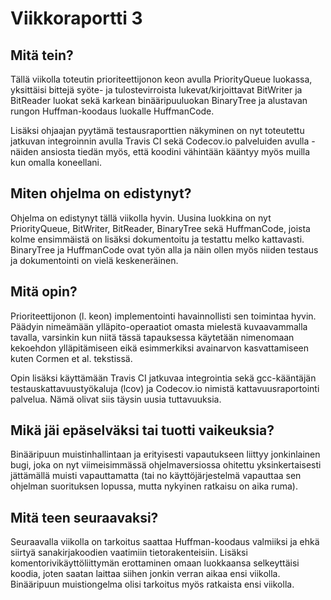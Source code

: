 # Viikkoraportti 3

## Mitä tein?

Tällä viikolla toteutin prioriteettijonon keon avulla PriorityQueue luokassa,
yksittäisi bittejä syöte- ja tulostevirroista lukevat/kirjoittavat BitWriter ja
BitReader luokat sekä karkean binääripuuluokan BinaryTree ja alustavan rungon
Huffman-koodaus luokalle HuffmanCode.

Lisäksi ohjaajan pyytämä testausraporttien näkyminen on nyt
toteutettu jatkuvan integroinnin avulla Travis CI sekä Codecov.io palveluiden
avulla - näiden ansiosta tiedän myös, että koodini vähintään kääntyy myös
muilla kun omalla koneellani.

## Miten ohjelma on edistynyt?

Ohjelma on edistynyt tällä viikolla hyvin. Uusina luokkina on nyt PriorityQueue,
BitWriter, BitReader, BinaryTree sekä HuffmanCode, joista kolme ensimmäistä on
lisäksi dokumentoitu ja testattu melko kattavasti. BinaryTree ja HuffmanCode
ovat työn alla ja näin ollen myös niiden testaus ja dokumentointi on vielä
keskeneräinen.

## Mitä opin?

Prioriteettijonon (l. keon) implementointi havainnollisti sen toimintaa hyvin.
Päädyin nimeämään ylläpito-operaatiot omasta mielestä kuvaavammalla tavalla,
varsinkin kun niitä tässä tapauksessa käytetään nimenomaan kekoehdon
ylläpitämiseen eikä esimmerkiksi avainarvon kasvattamiseen kuten Cormen et al.
tekstissä.

Opin lisäksi käyttämään Travis CI jatkuvaa integrointia sekä gcc-kääntäjän
testauskattavuustyökaluja (lcov) ja Codecov.io nimistä kattavuusraportointi
palvelua. Nämä olivat siis täysin uusia tuttavuuksia.

## Mikä jäi epäselväksi tai tuotti vaikeuksia?

Binääripuun muistinhallintaan ja erityisesti vapautukseen liittyy jonkinlainen
bugi, joka on nyt viimeisimmässä ohjelmaversiossa ohitettu yksinkertaisesti
jättämällä muisti vapauttamatta (tai no käyttöjärjestelmä vapauttaa sen ohjelman
suorituksen lopussa, mutta nykyinen ratkaisu on aika ruma).

## Mitä teen seuraavaksi?

Seuraavalla viikolla on tarkoitus saattaa Huffman-koodaus valmiiksi ja ehkä
siirtyä sanakirjakoodien vaatimiin tietorakenteisiin. Lisäksi
komentorivikäyttöliittymän erottaminen omaan luokkaansa selkeyttäisi koodia,
joten saatan laittaa siihen jonkin verran aikaa ensi viikolla. Binääripuun
muistiongelma olisi tarkoitus myös ratkaista ensi viikolla.
